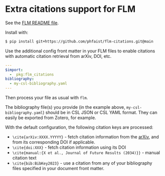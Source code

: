 # Extra citations support for FLM

See the [FLM README file](https://github.com/phfaist/flm/blob/main/README.md).

Install with:
```bash
$ pip install git+https://github.com/phfaist/flm-citations.git@main
```

Use the additional config front matter in your FLM files to enable citations
with automatic citation retrieval from arXiv, DOI, etc.
```yaml
---
$import:
  -  pkg:flm_citations
bibliography:
  - my-csl-bibliography.yaml
---
```

Then process your file as usual with `flm`.

The bibliography file(s) you provide (in the example above,
`my-csl-bibliography.yaml`) should be in CSL JSON or CSL YAML
format.  They can easily be exported from Zotero, for example.

With the default configuration, the following citation keys are
processed:
- `\cite{arXiv:XXXX.YYYYY}` - fetch citation information from
  the [arXiv](https://arxiv.org/), and from its corresponding
  DOI if applicable.
- `\cite{doi:XXX}` - fetch citation information using its DOI
- `\cite{manual:{X et al., Journal of Future Results (2034)}}` -
  manual citation text
- `\cite{bib:BibKey2023}` - use a citation from any of your
  bibliography files specified in your document front matter.
  
